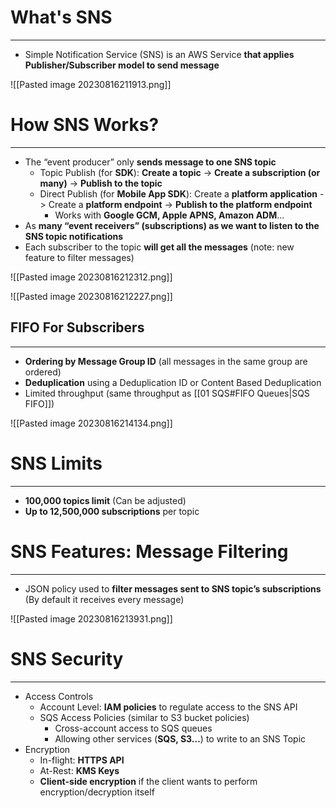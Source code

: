 # What's SNS 
---

* Simple Notification Service (SNS) is an AWS Service **that applies Publisher/Subscriber model to send message**

![[Pasted image 20230816211913.png]]

# How SNS Works?
---

* The “event producer” only **sends message to one SNS topic**
	* Topic Publish (for **SDK**): **Create a topic** -> **Create a subscription (or many)** -> **Publish to the topic**
	* Direct Publish (for **Mobile App SDK**): Create a **platform application** -> Create a **platform endpoint** -> **Publish to the platform endpoint**
		* Works with **Google GCM, Apple APNS, Amazon ADM**…
* As **many “event receivers” (subscriptions) as we want to listen to the SNS topic notifications**
* Each subscriber to the topic **will get all the messages** (note: new feature to filter messages)

![[Pasted image 20230816212312.png]]

![[Pasted image 20230816212227.png]]

## FIFO For Subscribers
---

* **Ordering by Message Group ID** (all messages in the same group are ordered)
* **Deduplication** using a Deduplication ID or Content Based Deduplication
* Limited throughput (same throughput as [[01 SQS#FIFO Queues|SQS FIFO]])

![[Pasted image 20230816214134.png]]
# SNS Limits
---

* **100,000 topics limit** (Can be adjusted)
* **Up to 12,500,000 subscriptions** per topic

# SNS Features: Message Filtering
---

* JSON policy used to **filter messages sent to SNS topic’s subscriptions** (By default it receives every message)

![[Pasted image 20230816213931.png]]

# SNS Security
---

*  Access Controls
	* Account Level: **IAM policies** to regulate access to the SNS API
	* SQS Access Policies (similar to S3 bucket policies)
		* Cross-account access to SQS queues
		* Allowing other services (**SQS, S3…**) to write to an SNS Topic
* Encryption
	* In-flight: **HTTPS API**
	* At-Rest: **KMS Keys**
	* **Client-side encryption** if the client wants to perform encryption/decryption itself
